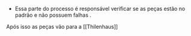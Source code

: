 - Essa parte do processo é responsável verificar se as peças estão no padrão e não possuem falhas .





Após isso as peças vão para a [[Thilenhaus]]
